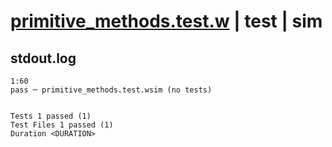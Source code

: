 # [primitive_methods.test.w](../../../../../examples/tests/valid/primitive_methods.test.w) | test | sim

## stdout.log
```log
1:60
pass ─ primitive_methods.test.wsim (no tests)
 
 
Tests 1 passed (1)
Test Files 1 passed (1)
Duration <DURATION>
```

